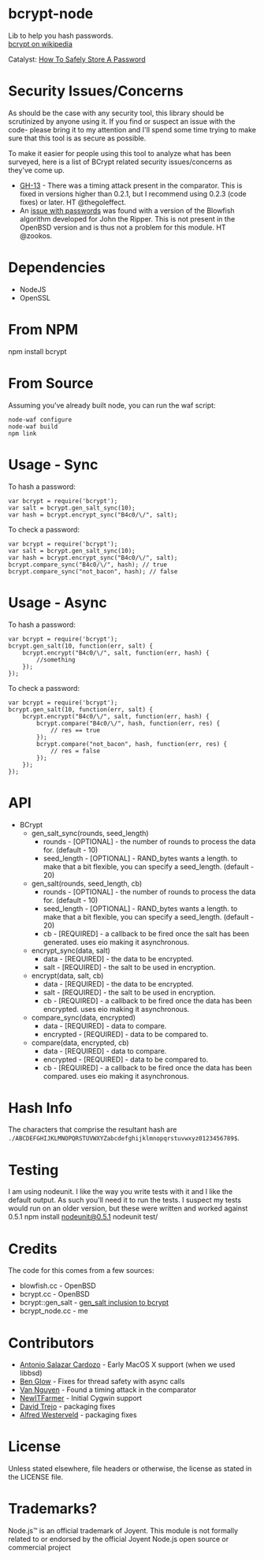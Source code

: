 bcrypt-node
=============

Lib to help you hash passwords.  
[bcrypt on wikipedia][bcryptwiki]

Catalyst: [How To Safely Store A Password][codahale]


Security Issues/Concerns
=============

As should be the case with any security tool, this library should be scrutinized by anyone using it. If you find or suspect an issue with the code- please bring it to my attention and I'll spend some time trying to make sure that this tool is as secure as possible.

To make it easier for people using this tool to analyze what has been surveyed, here is a list of BCrypt related security issues/concerns as they've come up.

* [GH-13][gh13] - There was a timing attack present in the comparator. This is fixed in versions higher than 0.2.1, but I recommend using 0.2.3 (code fixes) or later. HT @thegoleffect.
* An [issue with passwords][jtr] was found with a version of the Blowfish algorithm developed for John the Ripper. This is not present in the OpenBSD version and is thus not a problem for this module. HT @zookos.

Dependencies
=============

* NodeJS
* OpenSSL

From NPM
============

npm install bcrypt


From Source
============

Assuming you've already built node, you can run the waf script:  

    node-waf configure
    node-waf build
    npm link

Usage - Sync
============

To hash a password:  

    var bcrypt = require('bcrypt');  
    var salt = bcrypt.gen_salt_sync(10);  
    var hash = bcrypt.encrypt_sync("B4c0/\/", salt);

To check a password:  

    var bcrypt = require('bcrypt');  
    var salt = bcrypt.gen_salt_sync(10);  
    var hash = bcrypt.encrypt_sync("B4c0/\/", salt);
    bcrypt.compare_sync("B4c0/\/", hash); // true    
    bcrypt.compare_sync("not_bacon", hash); // false

Usage - Async
============

To hash a password:  

    var bcrypt = require('bcrypt');  
    bcrypt.gen_salt(10, function(err, salt) {
        bcrypt.encrypt("B4c0/\/", salt, function(err, hash) {
            //something
        });
    });

To check a password:  

    var bcrypt = require('bcrypt');
    bcrypt.gen_salt(10, function(err, salt) {
        bcrypt.encrypt("B4c0/\/", salt, function(err, hash) {
            bcrypt.compare("B4c0/\/", hash, function(err, res) {
                // res == true    
            });
            bcrypt.compare("not_bacon", hash, function(err, res) {
                // res = false
            });
        });
    });

API
============

* BCrypt
  * gen_salt_sync(rounds, seed_length)
    * rounds - [OPTIONAL] - the number of rounds to process the data for. (default - 10)
    * seed_length - [OPTIONAL] - RAND_bytes wants a length. to make that a bit flexible, you can specify a seed_length. (default - 20)
  * gen_salt(rounds, seed_length, cb)
    * rounds - [OPTIONAL] - the number of rounds to process the data for. (default - 10)
    * seed_length - [OPTIONAL] - RAND_bytes wants a length. to make that a bit flexible, you can specify a seed_length. (default - 20)
    * cb - [REQUIRED] - a callback to be fired once the salt has been generated. uses eio making it asynchronous.
  * encrypt_sync(data, salt)
    * data - [REQUIRED] - the data to be encrypted.
    * salt - [REQUIRED] - the salt to be used in encryption.
  * encrypt(data, salt, cb)
    * data - [REQUIRED] - the data to be encrypted.
    * salt - [REQUIRED] - the salt to be used in encryption.
    * cb - [REQUIRED] - a callback to be fired once the data has been encrypted. uses eio making it asynchronous.
  * compare_sync(data, encrypted)
    * data - [REQUIRED] - data to compare.
    * encrypted - [REQUIRED] - data to be compared to.
  * compare(data, encrypted, cb)
    * data - [REQUIRED] - data to compare.
    * encrypted - [REQUIRED] - data to be compared to.
    * cb - [REQUIRED] - a callback to be fired once the data has been compared. uses eio making it asynchronous.

Hash Info
============

The characters that comprise the resultant hash are `./ABCDEFGHIJKLMNOPQRSTUVWXYZabcdefghijklmnopqrstuvwxyz0123456789$`.

Testing
============

I am using nodeunit. I like the way you write tests with it and I like the default output. As such you'll need it to run the tests. I suspect my tests would run on an older version, but these were written and worked against 0.5.1
   npm install nodeunit@0.5.1
   nodeunit test/

Credits
============

The code for this comes from a few sources:

* blowfish.cc - OpenBSD
* bcrypt.cc - OpenBSD
* bcrypt::gen_salt - [gen_salt inclusion to bcrypt][bcryptgs]
* bcrypt_node.cc - me

Contributors
============

* [Antonio Salazar Cardozo][shadowfiend] - Early MacOS X support (when we used libbsd)
* [Ben Glow][pixelglow] - Fixes for thread safety with async calls
* [Van Nguyen][thegoleffect] - Found a timing attack in the comparator
* [NewITFarmer][newitfarmer] - Initial Cygwin support
* [David Trejo][dtrejo] - packaging fixes
* [Alfred Westerveld][alfredwesterveld] - packaging fixes

License
============

Unless stated elsewhere, file headers or otherwise, the license as stated in the LICENSE file.

Trademarks?
============

Node.js™ is an official trademark of Joyent. This module is not formally related to or endorsed by the official Joyent Node.js open source or commercial project



[bcryptwiki]: http://en.wikipedia.org/wiki/Crypt_(Unix)#Blowfish-based_scheme  
[bcryptgs]: http://mail-index.netbsd.org/tech-crypto/2002/05/24/msg000204.html
[codahale]: http://codahale.com/how-to-safely-store-a-password/
[gh13]: https://github.com/ncb000gt/node.bcrypt.js/issues/13
[jtr]: http://www.openwall.com/lists/oss-security/2011/06/20/2

[shadowfiend]:https://github.com/Shadowfiend
[thegoleffect]:https://github.com/thegoleffect
[pixelglow]:https://github.com/pixelglow
[dtrejo]:https://github.com/dtrejo
[alfredwesterveld]:https://github.com/alfredwesterveld
[newitfarmer]:https://github.com/newitfarmer

